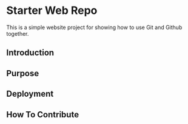 # Starter Web Repo

This is a simple website project for showing how to use Git and Github
together.

## Introduction

## Purpose

## Deployment

## How To Contribute

